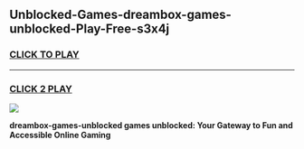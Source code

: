 
## Unblocked-Games-dreambox-games-unblocked-Play-Free-s3x4j
<h3>
<a href="https://premium76.site?title=dreambox-games-unblocked&ref=09A">CLICK TO PLAY</a></h3>
<hr>

<h3>
<a href="https://premium76.site?title=dreambox-games-unblocked&ref=09A">CLICK 2 PLAY</a>
  
</h3>

<a href="https://premium76.site?title=dreambox-games-unblocked&ref=09A"><img src="https://clearcache.store/games.png"></a>


**dreambox-games-unblocked games unblocked: Your Gateway to Fun and Accessible Online Gaming**

